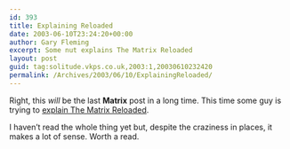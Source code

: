 ```yaml
---
id: 393
title: Explaining Reloaded
date: 2003-06-10T23:24:20+00:00
author: Gary Fleming
excerpt: Some nut explains The Matrix Reloaded
layout: post
guid: tag:solitude.vkps.co.uk,2003:1,20030610232420
permalink: /Archives/2003/06/10/ExplainingReloaded/
---
```

Right, this _will_ be the last **Matrix** post in a long time. This time some guy is trying to [explain The Matrix Reloaded](http://webpages.charter.net/btakle/matrix_reloaded.html).

I haven&#8217;t read the whole thing yet but, despite the craziness in places, it makes a lot of sense. Worth a read.